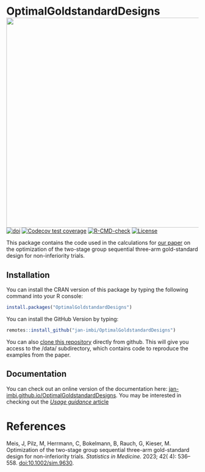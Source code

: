 
<!-- README.md is generated from README.Rmd. Please edit that file -->

# OptimalGoldstandardDesigns <a href='https://github.com/jan-imbi/OptimalGoldstandardDesigns'><img src='man/figures/sticker.png' align="right" height="550" /></a>

<!-- badges: start -->

[![doi](https://img.shields.io/badge/doi-10.1002%2Fsim.9630-blue)](https://doi.org/10.1002/sim.9630)
[![Codecov test
coverage](https://codecov.io/gh/jan-imbi/OptimalGoldstandardDesigns/branch/master/graph/badge.svg)](https://app.codecov.io/gh/jan-imbi/OptimalGoldstandardDesigns?branch=master)
[![R-CMD-check](https://github.com/jan-imbi/OptimalGoldstandardDesigns/actions/workflows/R-CMD-check.yaml/badge.svg)](https://github.com/jan-imbi/OptimalGoldstandardDesigns/actions/workflows/R-CMD-check.yaml)
[![License](https://img.shields.io/github/license/jan-imbi/OptimalGoldstandardDesigns)](https://github.com/jan-imbi/OptimalGoldstandardDesigns/blob/master/LICENSE.md)
<!-- badges: end -->

This package contains the code used in the calculations for [our
paper](https://doi.org/10.1002/sim.9630) on the optimization of the
two-stage group sequential three-arm gold-standard design for
non-inferiority trials.

## Installation

You can install the CRAN version of this package by typing the following
command into your R console:

``` r
install.packages("OptimalGoldstandardDesigns")
```

You can install the GitHub Version by typing:

``` r
remotes::install_github("jan-imbi/OptimalGoldstandardDesigns")
```

You can also [clone this
repository](https://docs.github.com/en/repositories/creating-and-managing-repositories/cloning-a-repository)
directly from github. This will give you access to the /data/
subdirectory, which contains code to reproduce the examples from the
paper.

## Documentation

You can check out an online version of the documentation here:
[jan-imbi.github.io/OptimalGoldstandardDesigns](https://jan-imbi.github.io/OptimalGoldstandardDesigns/).
You may be interested in checking out the [*Usage guidance*
article](https://jan-imbi.github.io/OptimalGoldstandardDesigns/articles/Introduction.html)

# References

Meis, J, Pilz, M, Herrmann, C, Bokelmann, B, Rauch, G, Kieser, M.
Optimization of the two-stage group sequential three-arm gold-standard
design for non-inferiority trials. *Statistics in Medicine.* 2023; 42(
4): 536– 558. [doi:10.1002/sim.9630](https://doi.org/10.1002/sim.9630).
